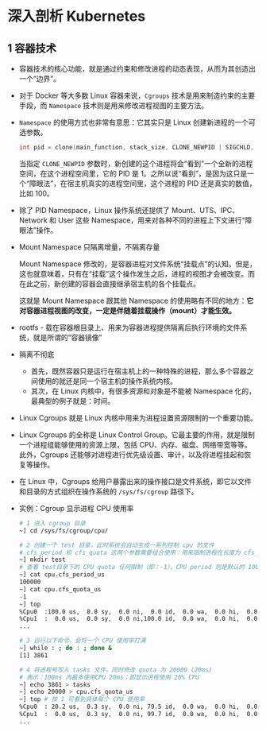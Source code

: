 # 深入剖析 Kubernetes


## 1 容器技术

* 容器技术的核心功能，就是通过约束和修改进程的动态表现，从而为其创造出一个“边界”。

* 对于 Docker 等大多数 Linux 容器来说，`Cgroups` 技术是用来制造约束的主要手段，而 `Namespace` 技术则是用来修改进程视图的主要方法。

* `Namespace` 的使用方式也非常有意思：它其实只是 Linux 创建新进程的一个可选参数。

    ```c
    int pid = clone(main_function, stack_size, CLONE_NEWPID | SIGCHLD, NULL); 
    ```

    当指定 `CLONE_NEWPID` 参数时，新创建的这个进程将会“看到”一个全新的进程空间，在这个进程空间里，它的 PID 是 1。之所以说“看到”，是因为这只是一个“障眼法”，在宿主机真实的进程空间里，这个进程的 PID 还是真实的数值，比如 100。

* 除了 PID Namespace，Linux 操作系统还提供了 Mount、UTS、IPC、Network 和 User 这些 Namespace，用来对各种不同的进程上下文进行“障眼法”操作。

* Mount Namespace 只隔离增量，不隔离存量

    Mount Namespace 修改的，是容器进程对文件系统“挂载点”的认知。但是，这也就意味着，只有在“挂载”这个操作发生之后，进程的视图才会被改变。而在此之前，新创建的容器会直接继承宿主机的各个挂载点。

    这就是 Mount Namespace 跟其他 Namespace 的使用略有不同的地方：**它对容器进程视图的改变，一定是伴随着挂载操作（mount）才能生效。**

* rootfs - 载在容器根目录上、用来为容器进程提供隔离后执行环境的文件系统，就是所谓的“容器镜像”

* 隔离不彻底

    * 首先，既然容器只是运行在宿主机上的一种特殊的进程，那么多个容器之间使用的就还是同一个宿主机的操作系统内核。
    * 其次，在 Linux 内核中，有很多资源和对象是不能被 Namespace 化的，最典型的例子就是：时间。

* Linux Cgroups 就是 Linux 内核中用来为进程设置资源限制的一个重要功能。

* Linux Cgroups 的全称是 Linux Control Group。它最主要的作用，就是限制一个进程组能够使用的资源上限，包括 CPU、内存、磁盘、网络带宽等等。此外，Cgroups 还能够对进程进行优先级设置、审计，以及将进程挂起和恢复等操作。

* 在 Linux 中，Cgroups 给用户暴露出来的操作接口是文件系统，即它以文件和目录的方式组织在操作系统的 `/sys/fs/cgroup` 路径下。

* 实例：Cgroup 显示进程 CPU 使用率

    ```sh
    # 1 进入 cgroup 目录
    ~] cd /sys/fs/cgroup/cpu/

    # 2 创建一个 test 目录，此时系统会自动生成一系列控制 cpu 的文件
    # cfs_period 和 cfs_quota 这两个参数需要组合使用：用来限制进程在长度为 cfs_period 的一段时间内，只能被分配到总量为 cfs_quota 的 CPU 时间
    ~] mkdir test
    # 查看 test目录下的 CPU quota 任何限制（即：-1），CPU period 则是默认的 100 ms（100000 us）
    ~] cat cpu.cfs_period_us 
    100000
    ~] cat cpu.cfs_quota_us 
    -1
    ~] top
    %Cpu0  :100.0 us,  0.0 sy,  0.0 ni,  0.0 id,  0.0 wa,  0.0 hi,  0.0 si,  0.0 st
    %Cpu1  :  0.0 us,  0.0 sy,  0.0 ni,100.0 id,  0.0 wa,  0.0 hi,  0.0 si,  0.0 st
    ...

    # 3 运行以下命令，会将一个 CPU 使用率打满
    ~] while : ; do : ; done &
    [1] 3861

    # 4 将进程号写入 tasks 文件，同时修改 quota 为 20000 (20ms)
    # 表示：100ms 内最多使用CPU 20ms；即显示进程使用 20% CPU
    ~] echo 3861 > tasks 
    ~] echo 20000 > cpu.cfs_quota_us
    ~] top # 按 1 可看到具体每个 CPU 使用率
    %Cpu0  : 20.2 us,  0.3 sy,  0.0 ni, 79.5 id,  0.0 wa,  0.0 hi,  0.0 si,  0.0 st
    %Cpu1  :  0.0 us,  0.3 sy,  0.0 ni, 99.7 id,  0.0 wa,  0.0 hi,  0.0 si,  0.0 st
    ...
    ```
